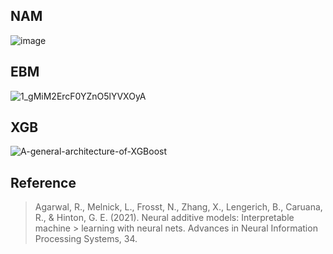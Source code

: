 ## NAM

![image](https://user-images.githubusercontent.com/42652705/173630643-1a0aa804-83ae-4c2a-832b-58c5abc7d66e.png)


## EBM

![1_gMiM2ErcF0YZnO5lYVXOyA](https://user-images.githubusercontent.com/42652705/173630390-811a6580-59f2-4e33-bd88-c8e527ae7e95.png)

## XGB

![A-general-architecture-of-XGBoost](https://user-images.githubusercontent.com/42652705/173631133-384c2175-fde8-4f75-a856-a79ef5e9b28e.png)



## Reference

> Agarwal, R., Melnick, L., Frosst, N., Zhang, X., Lengerich, B., Caruana,
> R., & Hinton, G. E. (2021). Neural additive models: Interpretable machine > learning with neural nets. Advances in Neural Information Processing
> Systems, 34.
